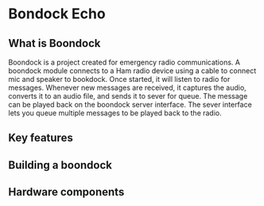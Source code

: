 # Bondock Echo

## What is Boondock
Boondock is a project created for emergency radio communications. A boondock module connects to a Ham radio device using a cable to connect mic and speaker to bookdock. Once started, it will listen to radio for messages. Whenever new messages are received, it captures the audio, converts it to an audio file, and sends it to sever for queue. The message can be played back on the boondock server interface. The sever interface lets you queue multiple messages to be played back to the radio.

## Key features

## Building a boondock

## Hardware components